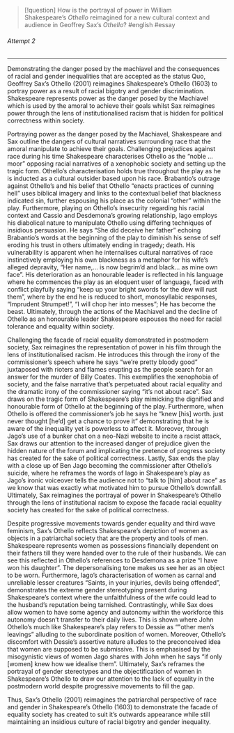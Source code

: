 > [!question] How is the portrayal of power in William Shakespeare’s _Othello_ reimagined for a new cultural context and audience in Geoffrey Sax’s _Othello_?
> #english #essay 



###### Attempt 2
----

Demonstrating the danger posed by the machiavel and the consequences of racial and gender inequalities that are accepted as the status Quo, Geoffrey Sax’s Othello (2001) reimagines Shakespeare’s Othello (1603) to portray power as a result of racial bigotry and gender discrimination. Shakespeare represents power as the danger posed by the Machiavel which is used by the amoral to achieve their goals whilst Sax reimagines power through the lens of institutionalised racism that is hidden for political correctness within society. 


Portraying power as the danger posed by the Machiavel, Shakespeare and Sax outline the dangers of cultural narratives surrounding race that the amoral manipulate to achieve their goals. Challenging prejudices against race during his time Shakespeare characterises Othello as the “noble … moor” opposing racial narratives of a xenophobic society and setting up the tragic form. Othello’s characterisation holds true throughout the play as he is inducted as a cultural outsider based upon his race. Brabantio’s outrage against Othello’s and his belief that Othello “enacts practices of cunning hell” uses biblical imagery and links to the contextual belief that blackness indicated sin, further espousing his place as the colonial “other” within the play. Furthermore, playing on Othello’s insecurity regarding his racial context and Cassio and Desdemona’s growing relationship, Iago employs his diabolical nature to manipulate Othello using differing techniques of insidious persuasion. He says  “She did deceive her father” echoing Brabantio’s words at the beginning of the play to diminish his sense of self eroding his trust in others ultimately ending in tragedy; death. His vulnerability is apparent when he internalises cultural narratives of race instinctively employing his own blackness as a metaphor for his wife’s alleged depravity, “Her name,… is now begrim’d and black… as mine own face”. His deterioration as an honourable leader is reflected in his language where he commences the play as an eloquent user of language, faced with conflict playfully saying “keep up your bright swords for the dew will rust them”, where by the end he is reduced to short, monosyllabic responses, “Imprudent Strumpet!”, “I will chop her into messes”; He has become the beast. Ultimately, through the actions of the Machiavel and the decline of Othello as an honourable leader Shakespeare espouses the need for racial tolerance and equality within society. 
 
Challenging the facade of racial equality demonstrated in postmodern society, Sax reimagines the representation of power in his film through the lens of institutionalised racism. He introduces this through the irony of the commissioner’s speech where he says “we’re pretty bloody good” juxtaposed with rioters and flames erupting as the people search for an answer for the murder of Billy Coates. This exemplifies the xenophobia of society, and the false narrative that’s perpetuated about racial equality and the dramatic irony of the commissioner saying “it’s not about race”.  Sax draws on the tragic form of Shakespeare’s play mimicking the dignified and honourable form of Othello at the beginning of the play. Furthermore, when Othello is offered the commissioner’s job he says he “knew [his] worth. just never thought [he’d] get a chance to prove it” demonstrating that he is aware of the inequality yet is powerless to affect it. Moreover, through Jago’s use of a bunker chat on a neo-Nazi website to incite a racist attack, Sax draws our attention to the increased danger of prejudice given the hidden nature of the forum and implicating the pretence of progress society has created for the sake of political correctness. Lastly, Sax ends the play with a close up of Ben Jago becoming the commissioner after Othello’s suicide, where he reframes the words of Iago in Shakespeare’s play as Jago’s ironic voiceover tells the audience not to “talk to [him] about race” as we know that was exactly what motivated him to pursue Othello’s downfall. Ultimately, Sax reimagines the portrayal of power in Shakespeare’s Othello through the lens of institutional racism to expose the facade racial equality society has created for the sake of political correctness. 

Despite progressive movements towards gender equality and third wave feminism, Sax’s Othello reflects Shakespeare’s depiction of women as objects in a patriarchal society that are the property and tools of men. Shakespeare represents women as possessions financially dependent on their fathers till they were handed over to the rule of their husbands. We can see this reflected in Othello’s references to Desdemona as a prize “I have won his daughter”. The depersonalising tone makes us see her as an object to be worn. Furthermore, Iago’s characterisation of women as carnal and unreliable lesser creatures “Saints, in your injuries, devils being offended”, demonstrates the extreme gender stereotyping present during Shakespeare’s context where the unfaithfulness of the wife could lead to the husband’s reputation being tarnished. Contrastingly, while Sax does allow women to have some agency and autonomy within the workforce this autonomy doesn’t transfer to their daily lives. This is shown where John Othello’s much like Shakespeare’s play refers to Dessie as “"other men’s leavings” alluding to the subordinate position of women. Moreover, Othello’s discomfort with Dessie’s assertive nature alludes to the preconceived idea that women are supposed to be submissive. This is emphasised by the misogynistic views of women Jago shares with John when he says “if only [women] knew how we idealise them”. Ultimately, Sax’s reframes the portrayal of gender stereotypes and the objectification of women in Shakespeare’s Othello to draw our attention to the lack of equality in the postmodern world despite progressive movements to fill the gap. 

Thus, Sax’s Othello (2001) reimagines the patriarchal perspective of race and gender in Shakespeare’s Othello (1603) to demonstrate the facade of equality society has created to suit it’s outwards appearance while still maintaining an insidious culture of racial bigotry and gender inequality. 